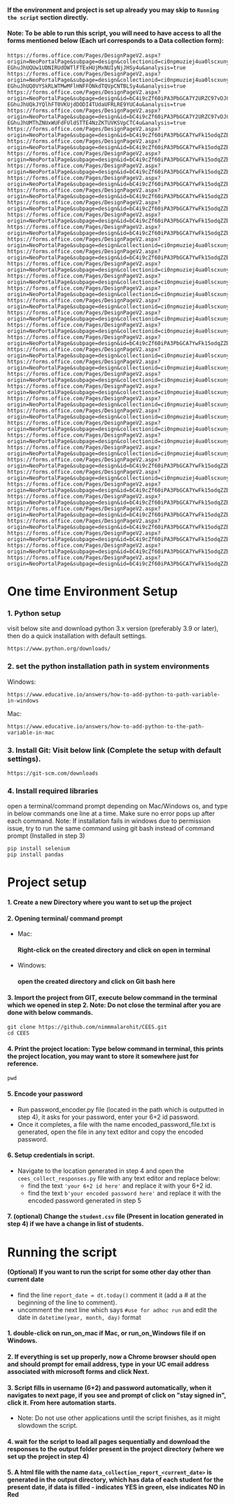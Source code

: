 #### If the environment and project is set up already you may skip to `Running the script` section directly. 

#### Note: To be able to run this script, you will need to have access to all the forms mentioned below (Each url corresponds to a Data collection form):

``` buildoutcfg
https://forms.office.com/Pages/DesignPageV2.aspx?origin=NeoPortalPage&subpage=design&collectionid=ci0npmuziej4ua0lscxuny&id=bC4i9cZf60iPA3PbGCA7Y2URZC97vDJCtT_H-EGhuJhUQUw1UDNIRUdOWTlFTExHUjMxNUIyNjJHSy4u&analysis=true
https://forms.office.com/Pages/DesignPageV2.aspx?origin=NeoPortalPage&subpage=design&collectionid=ci0npmuziej4ua0lscxuny&id=bC4i9cZf60iPA3PbGCA7Y2URZC97vDJCtT_H-EGhuJhUQ0VYSkRLWTMwMFlHNFFONkdTQVpCNTBLSy4u&analysis=true
https://forms.office.com/Pages/DesignPageV2.aspx?origin=NeoPortalPage&subpage=design&id=bC4i9cZf60iPA3PbGCA7Y2URZC97vDJCtT_H-EGhuJhUQkJYQlhFT0VKUjdDODI4TUdaUFRLRE9YUC4u&analysis=true
https://forms.office.com/Pages/DesignPageV2.aspx?origin=NeoPortalPage&subpage=design&id=bC4i9cZf60iPA3PbGCA7Y2URZC97vDJCtT_H-EGhuJhUMThZNUxWUFdFUldSTTE4NzZKTUVKSVpCTC4u&analysis=true
https://forms.office.com/Pages/DesignPageV2.aspx?origin=NeoPortalPage&subpage=design&id=bC4i9cZf60iPA3PbGCA7YwFk15odqZZBk0nbS_TJHypURU45SlRPOEJMWTgxOFNZVzFHTlpFUFRKUi4u&analysis=true
https://forms.office.com/Pages/DesignPageV2.aspx?origin=NeoPortalPage&subpage=design&id=bC4i9cZf60iPA3PbGCA7YwFk15odqZZBk0nbS_TJHypURjI5UTNESkRTTzdFSUVHNzZHV1hWMEExUC4u&analysis=true
https://forms.office.com/Pages/DesignPageV2.aspx?origin=NeoPortalPage&subpage=design&id=bC4i9cZf60iPA3PbGCA7YwFk15odqZZBk0nbS_TJHypUNFU5Q1ZQVjRHUzJDWlMySDU3Rjg3VU85Vy4u&analysis=true
https://forms.office.com/Pages/DesignPageV2.aspx?origin=NeoPortalPage&subpage=design&id=bC4i9cZf60iPA3PbGCA7YwFk15odqZZBk0nbS_TJHypUQkFKN09TMVNOSVJLVjQzME9WRFM3N0xLRS4u&analysis=true
https://forms.office.com/Pages/DesignPageV2.aspx?origin=NeoPortalPage&subpage=design&id=bC4i9cZf60iPA3PbGCA7YwFk15odqZZBk0nbS_TJHypUMEdVWlMySzg5VjAwR0tLWFFHUDBFRFc0NC4u&analysis=true
https://forms.office.com/Pages/DesignPageV2.aspx?origin=NeoPortalPage&subpage=design&id=bC4i9cZf60iPA3PbGCA7YwFk15odqZZBk0nbS_TJHypUM0I5SkhNMUZRRkUwNzlKN0pBT0s0OVM4Ti4u&analysis=true
https://forms.office.com/Pages/DesignPageV2.aspx?origin=NeoPortalPage&subpage=design&id=bC4i9cZf60iPA3PbGCA7YwFk15odqZZBk0nbS_TJHypUNEg4WTRRRUMyQU9TWUdLUTA1ME8wTlVETy4u&analysis=true
https://forms.office.com/Pages/DesignPageV2.aspx?origin=NeoPortalPage&subpage=design&id=bC4i9cZf60iPA3PbGCA7YwFk15odqZZBk0nbS_TJHypUMVMzMEJYQTlXSzhJWTFDV0YwVzc2MDlWMy4u&analysis=true
https://forms.office.com/Pages/DesignPageV2.aspx?origin=NeoPortalPage&subpage=design&id=bC4i9cZf60iPA3PbGCA7YwFk15odqZZBk0nbS_TJHypUMVlXS0dFNVFYMlNRQVAzWUpQTDBYVE8wSy4u&analysis=true
https://forms.office.com/Pages/DesignPageV2.aspx?origin=NeoPortalPage&subpage=design&collectionid=ci0npmuziej4ua0lscxuny&id=bC4i9cZf60iPA3PbGCA7YyvECyWnxklDhRUp86g5d0NUQk5SMFlWUFU1UzFVVzhJVllXMlpSWThUNy4u&analysis=true
https://forms.office.com/Pages/DesignPageV2.aspx?origin=NeoPortalPage&subpage=design&id=bC4i9cZf60iPA3PbGCA7YwFk15odqZZBk0nbS_TJHypUNzM3MjRUSVBTVzY0MVdORVFDRFJHUVNWWi4u&analysis=true
https://forms.office.com/Pages/DesignPageV2.aspx?origin=NeoPortalPage&subpage=design&collectionid=ci0npmuziej4ua0lscxuny&id=bC4i9cZf60iPA3PbGCA7YyvECyWnxklDhRUp86g5d0NURE1JWkpHN0kzM0JFT0FBTVhBTjUwN1kwUy4u&analysis=true
https://forms.office.com/Pages/DesignPageV2.aspx?origin=NeoPortalPage&subpage=design&collectionid=ci0npmuziej4ua0lscxuny&id=bC4i9cZf60iPA3PbGCA7YyvECyWnxklDhRUp86g5d0NUQkFaVTM5WUVUMVFMQUxQR1RIWjZZMzFTNS4u&analysis=true
https://forms.office.com/Pages/DesignPageV2.aspx?origin=NeoPortalPage&subpage=design&collectionid=ci0npmuziej4ua0lscxuny&id=bC4i9cZf60iPA3PbGCA7YyvECyWnxklDhRUp86g5d0NUMTYwUDZCTkZHUEIzMUc4NVU0TEY1UU9INS4u&analysis=true
https://forms.office.com/Pages/DesignPageV2.aspx?origin=NeoPortalPage&subpage=design&collectionid=ci0npmuziej4ua0lscxuny&id=bC4i9cZf60iPA3PbGCA7YyvECyWnxklDhRUp86g5d0NUN0g1NEtaVDMyM0YyWkNaSDNCTzNUWTVaRC4u&analysis=true
https://forms.office.com/Pages/DesignPageV2.aspx?origin=NeoPortalPage&subpage=design&collectionid=ci0npmuziej4ua0lscxuny&id=bC4i9cZf60iPA3PbGCA7YyvECyWnxklDhRUp86g5d0NUREtRRkdCTjRIWkRaOUJaR0pQQVZaUFZLMi4u&analysis=true
https://forms.office.com/Pages/DesignPageV2.aspx?origin=NeoPortalPage&subpage=design&collectionid=ci0npmuziej4ua0lscxuny&id=bC4i9cZf60iPA3PbGCA7YyvECyWnxklDhRUp86g5d0NUQUgwWkpRQzFPN1lRM1kxR1hJQkZVNVRRNy4u&analysis=true
https://forms.office.com/Pages/DesignPageV2.aspx?origin=NeoPortalPage&subpage=design&id=bC4i9cZf60iPA3PbGCA7YwFk15odqZZBk0nbS_TJHypUNEE0N1FMVk9ZSDVWSURMUUg4UEJLSjRMRi4u&analysis=true
https://forms.office.com/Pages/DesignPageV2.aspx?origin=NeoPortalPage&subpage=design&collectionid=ci0npmuziej4ua0lscxuny&id=bC4i9cZf60iPA3PbGCA7YyvECyWnxklDhRUp86g5d0NUM1VENlZDSEFRVzFOWDBPRk5YOEFIOVZURi4u&analysis=true
https://forms.office.com/Pages/DesignPageV2.aspx?origin=NeoPortalPage&subpage=design&collectionid=ci0npmuziej4ua0lscxuny&id=bC4i9cZf60iPA3PbGCA7YyvECyWnxklDhRUp86g5d0NUNzBSMldPSkg1UTg4V1dFUDI5TldMQUZWMS4u&analysis=true
https://forms.office.com/Pages/DesignPageV2.aspx?origin=NeoPortalPage&subpage=design&collectionid=ci0npmuziej4ua0lscxuny&id=bC4i9cZf60iPA3PbGCA7YyvECyWnxklDhRUp86g5d0NUM1pHSzVDNjBORlk1NEQ5U0laUTZWN0tZWC4u&analysis=true
https://forms.office.com/Pages/DesignPageV2.aspx?origin=NeoPortalPage&subpage=design&collectionid=ci0npmuziej4ua0lscxuny&id=bC4i9cZf60iPA3PbGCA7YyvECyWnxklDhRUp86g5d0NUQVNDRzJENDhCTzVISjdVMUFZREhXRTcxRS4u&analysis=true
https://forms.office.com/Pages/DesignPageV2.aspx?origin=NeoPortalPage&subpage=design&collectionid=ci0npmuziej4ua0lscxuny&id=bC4i9cZf60iPA3PbGCA7YyvECyWnxklDhRUp86g5d0NUNjNPWlBPS1ZNWTI0RklCU0NQNVpLTFg5Uy4u&analysis=true
https://forms.office.com/Pages/DesignPageV2.aspx?origin=NeoPortalPage&subpage=design&collectionid=ci0npmuziej4ua0lscxuny&id=bC4i9cZf60iPA3PbGCA7YyvECyWnxklDhRUp86g5d0NUMDM5VTFFT1FUMjlNMFZMQUNaTEJZMEFXRy4u&analysis=true
https://forms.office.com/Pages/DesignPageV2.aspx?origin=NeoPortalPage&subpage=design&collectionid=ci0npmuziej4ua0lscxuny&id=bC4i9cZf60iPA3PbGCA7YyvECyWnxklDhRUp86g5d0NUMlgxR0JGWkFXUTcwMFM4TFY2QlpHS1E4Ri4u&analysis=true
https://forms.office.com/Pages/DesignPageV2.aspx?origin=NeoPortalPage&subpage=design&collectionid=ci0npmuziej4ua0lscxuny&id=bC4i9cZf60iPA3PbGCA7YyvECyWnxklDhRUp86g5d0NUNkU5R1hPU1VBQ1pMNVRaMDhaNDNOVzdFVi4u&analysis=true
https://forms.office.com/Pages/DesignPageV2.aspx?origin=NeoPortalPage&subpage=design&collectionid=ci0npmuziej4ua0lscxuny&id=bC4i9cZf60iPA3PbGCA7YyvECyWnxklDhRUp86g5d0NUM1pHSzVDNjBORlk1NEQ5U0laUTZWN0tZWC4u&analysis=true
https://forms.office.com/Pages/DesignPageV2.aspx?origin=NeoPortalPage&subpage=design&id=bC4i9cZf60iPA3PbGCA7YwFk15odqZZBk0nbS_TJHypURUJTMUY1WVNKUFM5NldTN1RIMEZHV1NSVy4u&analysis=true
https://forms.office.com/Pages/DesignPageV2.aspx?origin=NeoPortalPage&subpage=design&collectionid=ci0npmuziej4ua0lscxuny&id=bC4i9cZf60iPA3PbGCA7YyvECyWnxklDhRUp86g5d0NUNjNPWlBPS1ZNWTI0RklCU0NQNVpLTFg5Uy4u&analysis=true
https://forms.office.com/Pages/DesignPageV2.aspx?origin=NeoPortalPage&subpage=design&id=bC4i9cZf60iPA3PbGCA7YwFk15odqZZBk0nbS_TJHypUOVBMMDZRNEREMU5GWVczUVdUU0EzS0M4Si4u&analysis=true
https://forms.office.com/Pages/DesignPageV2.aspx?origin=NeoPortalPage&subpage=design&id=bC4i9cZf60iPA3PbGCA7YwFk15odqZZBk0nbS_TJHypUMEdNQ1U3M1RVUzJOQzRBSFNCOTA3S0RSQi4u&analysis=true
https://forms.office.com/Pages/DesignPageV2.aspx?origin=NeoPortalPage&subpage=design&id=bC4i9cZf60iPA3PbGCA7YwFk15odqZZBk0nbS_TJHypUNUdPNjNRSFlMQzIxNDRRTEg4MEwwQTFMQS4u&analysis=true
https://forms.office.com/Pages/DesignPageV2.aspx?origin=NeoPortalPage&subpage=design&id=bC4i9cZf60iPA3PbGCA7YwFk15odqZZBk0nbS_TJHypUQk9ESU1OSVFMRU42NDE2VjVHME5aU1EwUS4u&analysis=true
https://forms.office.com/Pages/DesignPageV2.aspx?origin=NeoPortalPage&subpage=design&id=bC4i9cZf60iPA3PbGCA7YwFk15odqZZBk0nbS_TJHypUQVBBQTYzMzlINlBWVUVMOTVGVjFPUDBNNy4u&analysis=true
https://forms.office.com/Pages/DesignPageV2.aspx?origin=NeoPortalPage&subpage=design&id=bC4i9cZf60iPA3PbGCA7YwFk15odqZZBk0nbS_TJHypUM0RINU5FOUdZVzZTNEFFVTYzWDY1TlFNUS4u&analysis=true
https://forms.office.com/Pages/DesignPageV2.aspx?origin=NeoPortalPage&subpage=design&id=bC4i9cZf60iPA3PbGCA7YwFk15odqZZBk0nbS_TJHypUOUFZM1VaRkg3QlUwVE01NzJSSDMxWUxJRi4u&analysis=true"
```

# One time Environment Setup

### 1. Python setup
visit below site and download python 3.x version (preferably 3.9 or later), then do a quick installation with default settings.
``` buildoutcfg
https://www.python.org/downloads/
```

### 2. set the python installation path in system environments

Windows:
``` buildoutcfg
https://www.educative.io/answers/how-to-add-python-to-path-variable-in-windows
```

Mac:
``` buildoutcfg
https://www.educative.io/answers/how-to-add-python-to-the-path-variable-in-mac
```

### 3. Install Git: Visit below link (Complete the setup with default settings).

``` buildoutcfg
https://git-scm.com/downloads
```


### 4. Install required libraries
open a terminal/command prompt depending on Mac/Windows os, and type in below commands one line at a time. Make sure no error pops up after each command.
Note: If installation fails in windows due to permission issue, try to run the same command using git bash instead of command prompt (Installed in step 3)
``` commandline
pip install selenium
pip install pandas 
```


# Project setup

#### 1. Create a new Directory where you want to set up the project
#### 2. Opening terminal/ command prompt
* Mac:
  #### Right-click on the created directory and click on open in terminal
* Windows:
  #### open the created directory and click on Git bash here

#### 3. Import the project from GIT, execute below command in the terminal which we opened in step 2. Note: Do not close the terminal after you are done with below commands.
```
git clone https://github.com/nimmmalarohit/CEES.git
cd CEES
```

#### 4. Print the project location: Type below command in terminal, this prints the project location, you may want to store it somewhere just for reference.
```
pwd
```

#### 5. Encode your password
* Run password_encoder.py file (located in the path which is outputted in step 4), it asks for your password, enter your 6+2 id password.
* Once it completes, a file with the name encoded_password_file.txt is generated, open the file in any text editor and copy the encoded password.

#### 6. Setup credentials in script.
* Navigate to the location generated in step 4 and open the `cees_collect_responses.py` file with any text editor and replace below:
  * find the text `'your 6+2 id here'` and replace it with your 6+2 id.
  * find the text `b'your encoded password here'` and replace it with the encoded password generated in step 5

#### 7. (optional) Change the `student.csv` file (Present in location generated in step 4) if we have a change in list of students. 

# Running the script
#### (Optional) If you want to run the script for some other day other than current date  
* find the line `report_date = dt.today()` comment it (add a # at the beginning of the line to comment).
* uncomment the next line which says `#use for adhoc run` and edit the date in `datetime(year, month, day)` format
#### 1. double-click on run_on_mac if Mac, or run_on_Windows file if on Windows.
#### 2. If everything is set up properly, now a Chrome browser should open and should prompt for email address, type in your UC email address associated with microsoft forms and click Next.
#### 3. Script fills in username (6+2) and password automatically, when it navigates to next page, if you see and prompt of click on "stay signed in", click it. From here automation starts.
* Note: Do not use other applications until the script finishes, as it might slowdown the script.
#### 4. wait for the script to load all pages sequentially and download the responses to the output folder present in the project directory (where we set up the project in step 4)
#### 5. A html file with the name `data_collection_report_<current_date>` is generated in the output directory, which has data of each student for the present date, if data is filled - indicates YES in green, else indicates NO in Red
